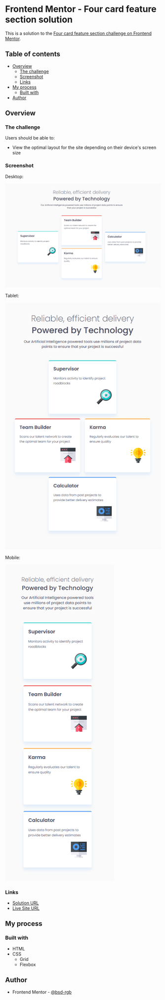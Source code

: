 # Frontend Mentor - Four card feature section solution

This is a solution to the [Four card feature section challenge on Frontend Mentor](https://www.frontendmentor.io/challenges/four-card-feature-section-weK1eFYK).

## Table of contents

- [Overview](#overview)
  - [The challenge](#the-challenge)
  - [Screenshot](#screenshot)
  - [Links](#links)
- [My process](#my-process)
  - [Built with](#built-with)
- [Author](#author)

## Overview

### The challenge

Users should be able to:

- View the optimal layout for the site depending on their device's screen size

### Screenshot

Desktop:

![](./images/four-card-feature_Desktop.png)

Tablet:

![](./images/four-card-feature_Tablet.png)

Mobile:

![](./images/four-card-feature_Mobile.png)

### Links

- [Solution URL](https://your-solution-url.com)
- [Live Site URL](https://your-live-site-url.com)

## My process

### Built with

- HTML
- CSS
  - Grid
  - Flexbox

## Author

- Frontend Mentor - [@bsd-rgb](https://www.frontendmentor.io/profile/bsd-rgb)
